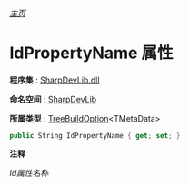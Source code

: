 ###### [主页](./Index.md "主页")

# IdPropertyName 属性

**程序集** : [SharpDevLib.dll](./SharpDevLib.assembly.md "SharpDevLib.dll")

**命名空间** : [SharpDevLib](./SharpDevLib.namespace.md "SharpDevLib")

**所属类型** : [TreeBuildOption](./SharpDevLib.TreeBuildOption.1.md "TreeBuildOption")\<TMetaData\>

``` csharp
public String IdPropertyName { get; set; }
```

**注释**

*Id属性名称*



